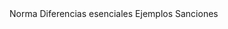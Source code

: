 <html>
<tr>
<td>Norma</td>
<td>Diferencias esenciales</td>
<td>Ejemplos</td>
<td>Sanciones</td>
</tr>
</html>